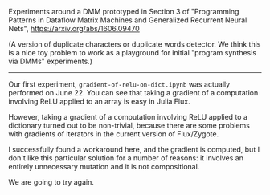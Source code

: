 Experiments around a DMM prototyped in Section 3 of "Programming Patterns in Dataflow Matrix Machines and Generalized Recurrent Neural Nets", https://arxiv.org/abs/1606.09470

(A version of duplicate characters or duplicate words detector. We think this is a nice toy problem to work as a playground for initial "program synthesis via DMMs" experiments.)

---

Our first experiment, `gradient-of-relu-on-dict.ipynb` was actually performed on June 22. You can see that taking a gradient of a computation involving 
ReLU applied to an array is easy in Julia Flux.

However, taking a gradient of a computation involving ReLU applied to a dictionary turned out to be non-trivial, because there are some problems with gradients of iterators
in the current version of Flux/Zygote.

I successfully found a workaround here, and the gradient is computed, but I don't like this particular solution for a number of reasons:
it involves an entirely unnecessary mutation and it is not compositional.

We are going to try again.
